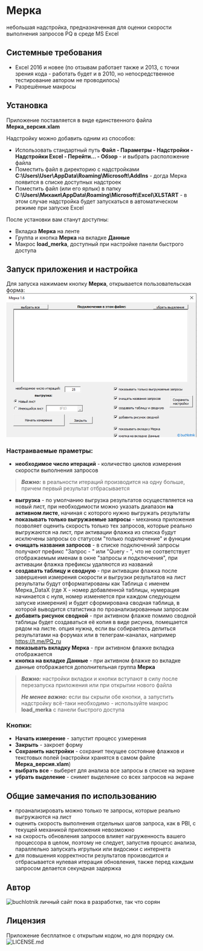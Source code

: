 # Мерка
небольшая надстройка, предназначенная для оценки скорости выполнения запросов PQ в среде MS Excel
## Системные требования
- Excel 2016 и новее (по отзывам работает также и 2013, с точки зрения кода - работать будет и в 2010, но непосредственное тестирование автором не проводилось)
- Разрешённые макросы

## Установка
Приложение поставляется в виде единственного файла **Мерка_версия.xlam**

Надстройку можно добавить одним из способов:
- Использовать стандартный путь **Файл - Параметры - Надстройки - Надстройки Excel - Перейти... - Обзор** - и выбрать расположение файла
- Поместить файл в директорию с надстройками **C:\Users\User\AppData\Roaming\Microsoft\AddIns** - догда Мерка появится в списке доступных надстроек
- Поместить файл (или его ярлык) в папку **C:\Users\Михаил\AppData\Roaming\Microsoft\Excel\XLSTART** - в этом случае надстройка будет запускаться в автоматическом режиме при запуске Excel

После установки вам станут доступны:
- Вкладка **Мерка** на ленте
- Группа и кнопка **Мерка** на вкладке **Данные**
- Макрос **load_merka**, доступный при настройке панели быстрого доступа

## Запуск приложения и настройка
Для запуска нажимаем кнопку **Мерка**, открывается пользовательская форма:
![Диалоговое окно надстройки](https://github.com/buchlotnik/Merka/blob/main/merka_form.png)

### Настраиваемые праметры:
- **необходимое число итераций** - количество циклов измерения скорости выполнения запросов
> **_Важно:_** в реальности итераций производится на одну больше, причем первый результат отбрасывается
- **выгрузка** - по умолчанию выгрузка результатов осуществляется на новый лист, при необходимости можно указать диапазон **на активном листе**, начиная с которого нужно выгружать результаты
- **показывать только выгружаемые запросы** - механика приложения позволяет оценить скорость только тех запросов, которые реально выгружаются на лист, при активации флажка из списка будут исключены запросы со статусом "только подключение" и функции
- **очищать названия запросов** - в списке подключений запросы получают префикс "Запрос - " или "Query - ", что не соответствует отображаемым именам в окне "запросы и подключения", при активации флажка префиксы удаляются из названий
- **создавать таблицу и сводную** - при активации флажка после завершения измерения скорости и выгрузки результатов на лист результаты будут отформатированы как Таблица с именем Мерка_DataX (где X - номер добавленной таблицы, нумерация начинается с нуля, номер изменяется при каждом следующем запуске измерения) и будет сформирована сводная таблица, в которой выводится статистика по проанализированным запросам
- **добавить рисунок сводной** - при активном флажке помимо сводной таблицы будет создаваться её копия в виде рисунка, помещается рядом на листе. опция нужна, если вы собираетесь делиться результатами на форумах или в телеграм-каналах, например https://t.me/PQ_ru
- **показывать вкладку Мерка** - при активном флажке вкладка отображается
- **кнопка на вкладке Данные** - при активном флажке во вкладке данные отображается дополнительная группа **Мерка** 
> **_Важно:_**  настройки вкладки и кнопки вступают в силу после перезапуска приложения или при открытии нового файла
> 
> **_Не менее важно:_**  если вы скрыли обе кнопки, а запустить надстройку всё-таки необходимо - используйте макрос **load_merka** с панели быстрого доступа

### Кнопки:
- **Начать измерение** - запустит процесс узмерения
- **Закрыть** - закроет форму
- **Сохранить настройки** - сохранит текущее состояние флажков и текстовых полей (настройки хранятся в самом файле **Мерка_версия.xlam**)
- **выбрать все** - выберет для анализа все запросы в списке на экране
- **убрать выделение** - снимет выделение со всех запросов на экране

## Общие замечания по использованию
- проанализировать можно только те запросы, которые реально выгружаются на лист
- оценить скорость выполнения отдельных шагов запроса, как в PBI, с текущей механикой приложения невозможно
- на скорость обновления запросов влияет нагруженность вашего процессора в целом, поэтому не следует, запустив процесс анализа, параллельно запускать игрульки или видосики с интернета
- для повышения корректности результатов производится и отбрасывается нулевая итерация обновления, также перед каждым запросом делается секундная задержка

## Автор
![buchlotnik](https://github.com/buchlotnik)
личный сайт пока в разработке, так что сорян

## Лицензия
Приложение бесплатное с открытым кодом, но для порядку см. ![LICENSE.md](https://github.com/buchlotnik/Merka/blob/main/LICENSE)
